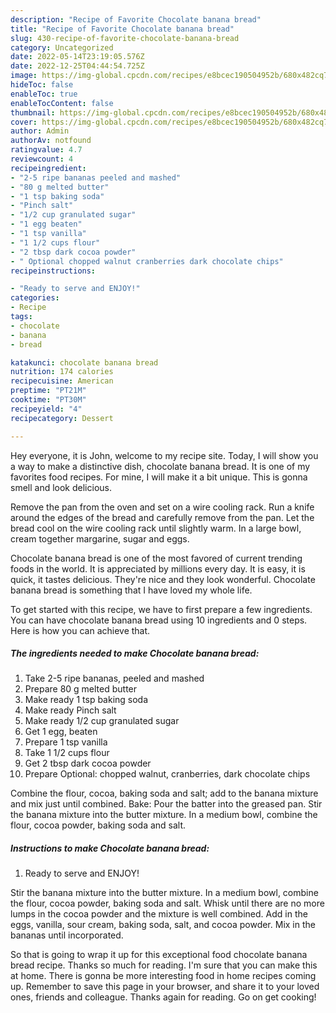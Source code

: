 ```yaml
---
description: "Recipe of Favorite Chocolate banana bread"
title: "Recipe of Favorite Chocolate banana bread"
slug: 430-recipe-of-favorite-chocolate-banana-bread
category: Uncategorized
date: 2022-05-14T23:19:05.576Z
date: 2022-12-25T04:44:54.725Z
image: https://img-global.cpcdn.com/recipes/e8bcec190504952b/680x482cq70/chocolate-banana-bread-recipe-main-photo.jpg
hideToc: false
enableToc: true
enableTocContent: false
thumbnail: https://img-global.cpcdn.com/recipes/e8bcec190504952b/680x482cq70/chocolate-banana-bread-recipe-main-photo.jpg
cover: https://img-global.cpcdn.com/recipes/e8bcec190504952b/680x482cq70/chocolate-banana-bread-recipe-main-photo.jpg
author: Admin
authorAv: notfound
ratingvalue: 4.7
reviewcount: 4
recipeingredient:
- "2-5 ripe bananas peeled and mashed"
- "80 g melted butter"
- "1 tsp baking soda"
- "Pinch salt"
- "1/2 cup granulated sugar"
- "1 egg beaten"
- "1 tsp vanilla"
- "1 1/2 cups flour"
- "2 tbsp dark cocoa powder"
- " Optional chopped walnut cranberries dark chocolate chips"
recipeinstructions:

- "Ready to serve and ENJOY!"
categories:
- Recipe
tags:
- chocolate
- banana
- bread

katakunci: chocolate banana bread 
nutrition: 174 calories
recipecuisine: American
preptime: "PT21M"
cooktime: "PT30M"
recipeyield: "4"
recipecategory: Dessert

---
```



Hey everyone, it is John, welcome to my recipe site. Today, I will show you a way to make a distinctive dish, chocolate banana bread. It is one of my favorites food recipes. For mine, I will make it a bit unique. This is gonna smell and look delicious.

Remove the pan from the oven and set on a wire cooling rack. Run a knife around the edges of the bread and carefully remove from the pan. Let the bread cool on the wire cooling rack until slightly warm. In a large bowl, cream together margarine, sugar and eggs.

Chocolate banana bread is one of the most favored of current trending foods in the world. It is appreciated by millions every day. It is easy, it is quick, it tastes delicious. They're nice and they look wonderful. Chocolate banana bread is something that I have loved my whole life.


To get started with this recipe, we have to first prepare a few ingredients. You can have chocolate banana bread using 10 ingredients and 0 steps. Here is how you can achieve that.

<!--inarticleads1-->

##### The ingredients needed to make Chocolate banana bread:

1. Take 2-5 ripe bananas, peeled and mashed
1. Prepare 80 g melted butter
1. Make ready 1 tsp baking soda
1. Make ready Pinch salt
1. Make ready 1/2 cup granulated sugar
1. Get 1 egg, beaten
1. Prepare 1 tsp vanilla
1. Take 1 1/2 cups flour
1. Get 2 tbsp dark cocoa powder
1. Prepare  Optional: chopped walnut, cranberries, dark chocolate chips


Combine the flour, cocoa, baking soda and salt; add to the banana mixture and mix just until combined. Bake: Pour the batter into the greased pan. Stir the banana mixture into the butter mixture. In a medium bowl, combine the flour, cocoa powder, baking soda and salt. 

<!--inarticleads2-->

##### Instructions to make Chocolate banana bread:


1. Ready to serve and ENJOY!

Stir the banana mixture into the butter mixture. In a medium bowl, combine the flour, cocoa powder, baking soda and salt. Whisk until there are no more lumps in the cocoa powder and the mixture is well combined. Add in the eggs, vanilla, sour cream, baking soda, salt, and cocoa powder. Mix in the bananas until incorporated. 

So that is going to wrap it up for this exceptional food chocolate banana bread recipe. Thanks so much for reading. I'm sure that you can make this at home. There is gonna be more interesting food in home recipes coming up. Remember to save this page in your browser, and share it to your loved ones, friends and colleague. Thanks again for reading. Go on get cooking!
